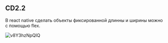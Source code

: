 ## CD2.2

В react native сделать объекты фиксированной длинны и ширины можно с помощью flex.

![v8Y3hzNpQIQ](https://user-images.githubusercontent.com/72688086/162263395-740fca2e-b7f3-4853-a65e-20d5e2b0db1a.jpg)


